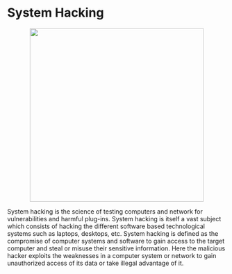 # System Hacking

<img src="https://boygeniusreport.files.wordpress.com/2014/04/hackers-hacking-2.jpg?quality=98&strip=all" style="width:400px; display:block;margin-left:auto;
margin-right:auto;">

System hacking is the science of testing computers and network for vulnerabilities and harmful plug-ins. System hacking is itself a vast subject which consists of hacking the different software based technological systems such as laptops, desktops, etc. System hacking is defined as the compromise of computer systems and software to gain access to the target computer and steal or misuse their sensitive information. Here the malicious hacker exploits the weaknesses in a computer system or network to gain unauthorized access of its data or take illegal advantage of it. 
